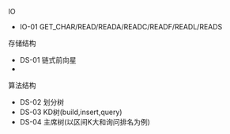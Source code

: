 IO
- IO-01 GET_CHAR/READ/READA/READC/READF/READL/READS

存储结构
- DS-01 链式前向星
- 


算法结构
- DS-02 划分树
- DS-03 KD树(build,insert,query)
- DS-04 主席树(以区间K大和询问排名为例)

